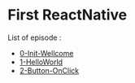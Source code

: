 # First ReactNative

List of episode :

- [0-Init-Wellcome](0-Init-Wellcome)
- [1-HelloWorld](1-HelloWorld)
- [2-Button-OnClick](2-Button-OnClick)

